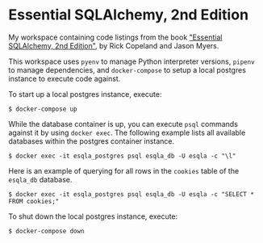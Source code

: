 # Essential SQLAlchemy, 2nd Edition

My workspace containing code listings from the book ["Essential SQLAlchemy,
2nd Edition"](http://shop.oreilly.com/product/0636920035800.do), by Rick
Copeland and Jason Myers.

This workspace uses `pyenv` to manage Python interpreter versions, `pipenv`
to manage dependencies, and `docker-compose` to setup a local postgres
instance to execute code against.

To start up a local postgres instance, execute:

```console
$ docker-compose up
```

While the database container is up, you can execute `psql` commands against
it by using `docker exec`. The following example lists all available
databases within the postgres container instance.

```console
$ docker exec -it esqla_postgres psql esqla_db -U esqla -c "\l"
```

Here is an example of querying for all rows in the `cookies` table of the
`esqla_db` database.

```console
$ docker exec -it esqla_postgres psql esqla_db -U esqla -c "SELECT * FROM cookies;"
```

To shut down the local postgres instance, execute:

```console
$ docker-compose down
```